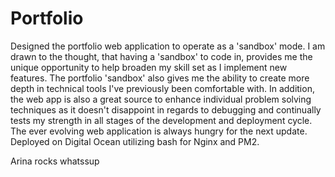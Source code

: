 # Portfolio

Designed the portfolio web application to operate as a 'sandbox' mode. I am drawn to the thought, that having a 'sandbox' to code in, provides me the unique opportunity to help broaden my skill set as I implement new features. The portfolio 'sandbox' also gives me the ability to create more depth in technical tools I've previously been comfortable with. In addition, the web app is also a great source to enhance individual problem solving techniques as it doesn't disappoint in regards to debugging and continually tests my strength in all stages of the development and deployment cycle. The ever evolving web application is always hungry for the next update. Deployed on Digital Ocean utilizing bash for Nginx and PM2.


Arina rocks whatssup 

